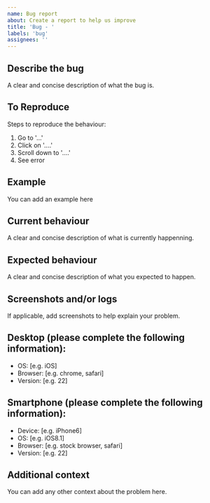 ```yaml
---
name: Bug report
about: Create a report to help us improve
title: 'Bug - '
labels: 'bug'
assignees: ''
---
```

## Describe the bug
<!-- Mandatory -->
A clear and concise description of what the bug is.

## To Reproduce
<!-- Mandatory -->
Steps to reproduce the behaviour:
1. Go to '...'
2. Click on '....'
3. Scroll down to '....'
4. See error

## Example
<!-- Optional -->
You can add an example here

## Current behaviour
<!-- Optional -->
A clear and concise description of what is currently happenning.

## Expected behaviour
<!-- Optional -->
A clear and concise description of what you expected to happen.

## Screenshots and/or logs
<!-- Optional -->
If applicable, add screenshots to help explain your problem.

## Desktop (please complete the following information):
<!-- Optional -->
 - OS: [e.g. iOS]
 - Browser: [e.g. chrome, safari]
 - Version: [e.g. 22]

## Smartphone (please complete the following information):
<!-- Optional -->
 - Device: [e.g. iPhone6]
 - OS: [e.g. iOS8.1]
 - Browser: [e.g. stock browser, safari]
 - Version: [e.g. 22]

## Additional context
<!-- Optional -->
You can add any other context about the problem here.
